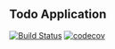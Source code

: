 ## Todo Application
[![Build Status](https://travis-ci.org/meagaram/TodoApp.svg?branch=master)](https://travis-ci.org/meagaram/TodoApp)
[![codecov](https://codecov.io/gh/kishorevk02/TodoApp/branch/master/graph/badge.svg)](https://codecov.io/gh/kishorevk02/TodoApp)
